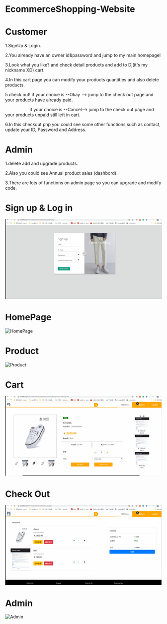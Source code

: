 # EcommerceShopping-Website

# Customer 
  1.SignUp & Login. <br>
  
  2.You already have an owner id&password and jump to my main homepage!<br>
  
  3.Look what you like? and check detail products and add to Dj(it's my nickname XD) cart.<br>
  
  4.In this cart page you can modify your products quantities and also delete products.<br>
  
  5.check out! if  your choice is --Okay  --> jump to the check out page and your products have already paid.<br>
  
&nbsp;&nbsp; &nbsp; &nbsp; &nbsp; &nbsp; &nbsp;&nbsp; &nbsp; &nbsp; &nbsp; if  your choice is --Cancel--> jump to the check out page and your products unpaid still left in cart.<br>

  6.In this checkout.php you could see some other functions such as contact, update your ID, Password and Address.  <br>          


# Admin
  1.delete add and upgrade products.<br>
  
  2.Also you could see Annual product sales (dashbord).<br>
  
  3.There are lots of functions on admin page so you can upgrade and modify code.

 # Sign up & Log in
![Sign up & Log in](https://github.com/donghero/EcommerceShopping-Website/blob/master/images/customer_register%26login.gif)
 
 # HomePage
 ![HomePage](https://github.com/donghero/EcommerceShopping-Website/blob/master/images/home.gif)
 
 
 # Product
 ![Product](https://github.com/donghero/EcommerceShopping-Website/blob/master/images/product.gif)
 
 # Cart
 ![Cart](https://github.com/donghero/EcommerceShopping-Website/blob/master/images/cart.gif)
 
  # Check Out
 ![Check Out](https://github.com/donghero/EcommerceShopping-Website/blob/master/images/checkout.gif)
 
   # Admin
 ![Admin](https://github.com/donghero/EcommerceShopping-Website/blob/master/images/admin.gif)
